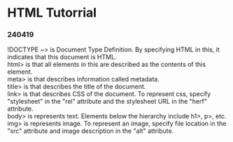 # HTML Tutorrial 
### 240419  
!DOCTYPE ~> is Document Type Definition. By specifying HTML in this, it indicates that this document is HTML.  
html> is that all elements in this are described as the contents of this element.  
meta> is that describes information called metadata.  
title> is that describes the title of the document.  
link> is that describes CSS of the document. To represent css, specify "stylesheet" in the "rel" attribute and the stylesheet URL in the "herf" attribute.  
body> is represents text.  Elements below the hierarchy include h1>, p>, etc.  
img> is represents image. To represent an image, specify file location in the "src" attribute and image description in the "alt" attribute.  
